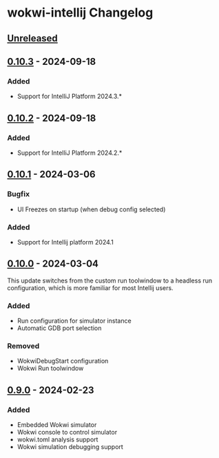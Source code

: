 <!-- Keep a Changelog guide -> https://keepachangelog.com -->

# wokwi-intellij Changelog

## [Unreleased]

## [0.10.3] - 2024-09-18

### Added

- Support for IntelliJ Platform 2024.3.*

## [0.10.2] - 2024-09-18

### Added

- Support for IntelliJ Platform 2024.2.*

## [0.10.1] - 2024-03-06

### Bugfix

- UI Freezes on startup (when debug config selected)

### Added

- Support for Intellij platform 2024.1

## [0.10.0] - 2024-03-04

This update switches from the custom run toolwindow
to a headless run configuration, which is more familiar for
most Intellij users.

### Added

- Run configuration for simulator instance
- Automatic GDB port selection

### Removed

- WokwiDebugStart configuration
- Wokwi Run toolwindow

## [0.9.0] - 2024-02-23

### Added

- Embedded Wokwi simulator
- Wokwi console to control simulator
- wokwi.toml analysis support
- Wokwi simulation debugging support

[Unreleased]: https://github.com/Jozott00/wokwi-intellij/compare/v0.10.3...HEAD
[0.10.3]: https://github.com/Jozott00/wokwi-intellij/compare/v0.10.2...v0.10.3
[0.10.2]: https://github.com/Jozott00/wokwi-intellij/compare/v0.10.1...v0.10.2
[0.10.1]: https://github.com/Jozott00/wokwi-intellij/compare/v0.10.0...v0.10.1
[0.10.0]: https://github.com/Jozott00/wokwi-intellij/compare/v0.9.0...v0.10.0
[0.9.0]: https://github.com/Jozott00/wokwi-intellij/commits/v0.9.0
